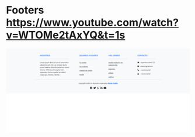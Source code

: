 # Footers https://www.youtube.com/watch?v=WTOMe2tAxYQ&t=1s
<p align="center">
  <img src="preview.png" alt="preview del proyecto"  max-width="1600">
</p>